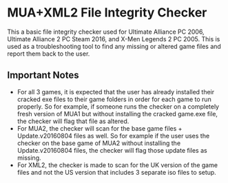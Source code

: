 # MUA+XML2 File Integrity Checker
This a basic file integrity checker used for Ultimate Alliance PC 2006, Ultimate Alliance 2 PC Steam 2016, and X-Men Legends 2 PC 2005. This is used as a troubleshooting tool to find any missing or altered game files and report them back to the user.

## Important Notes
- For all 3 games, it is expected that the user has already installed their cracked exe files to their game folders in order for each game to run properly. So for example, if someone runs the checker on a completely fresh version of MUA1 but without installing the cracked game.exe file, the checker will flag that file as altered.
- For MUA2, the checker will scan for the base game files + Update.v20160804 files as well. So for example if the user uses the checker on the base game of MUA2 without installing the Update.v20160804 files, the checker will flag those update files as missing.
- For XML2, the checker is made to scan for the UK version of the game files and not the US version that includes 3 separate iso files to setup.